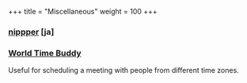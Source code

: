 +++
title = "Miscellaneous"
weight = 100
+++

### [nippper](https://nippper.com/) [ja]


### [World Time Buddy](https://www.worldtimebuddy.com/)

Useful for scheduling a meeting with people from different time zones.